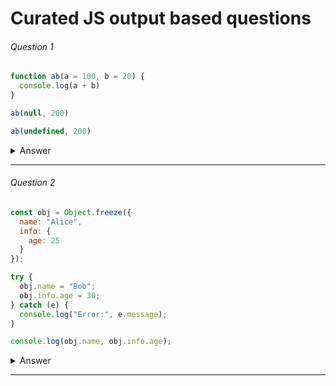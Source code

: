 # Curated JS output based questions

###### Question 1

```javascript
function ab(a = 100, b = 20) {
  console.log(a + b)
}

ab(null, 200)

ab(undefined, 200)
```
<details>
<summary>Answer</summary>
  <span>200</span> | <span>300</span>
</details>

---

###### Question 2

```javascript
const obj = Object.freeze({
  name: "Alice",
  info: {
    age: 25
  }
});

try {
  obj.name = "Bob";
  obj.info.age = 30;
} catch (e) {
  console.log("Error:", e.message);
}

console.log(obj.name, obj.info.age);
```
<details>
<summary>Answer</summary>
  <span>Alice</span> | <span>30</span>
</details>

---





